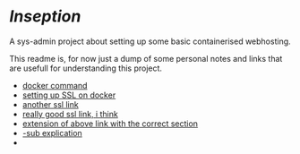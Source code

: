# _Inseption_

A sys-admin project about setting up some basic containerised webhosting.

This readme is, for now just a dump of some personal notes and links that are usefull for understanding this project.

- [docker command](https://codenotary.com/blog/extremely-useful-docker-commands)
- [setting up SSL on docker](https://gist.github.com/dahlsailrunner/679e6dec5fd769f30bce90447ae80081)
- [another ssl link](https://nginx.tutorials24x7.com/blog/how-to-enable-tls-1-2-and-tls-1-3-in-nginx)
- [really good ssl link, i think](https://www.feistyduck.com/library/openssl-cookbook/online/openssl-command-line/determine-version-and-configuration.html)
- [extension of above link with the correct section](https://www.feistyduck.com/library/openssl-cookbook/online/openssl-command-line/key-generation.html)
- [-sub explication](https://www.digicert.com/kb/ssl-support/openssl-quick-reference-guide.htm#Usingthe-subjSwitch)
- 
